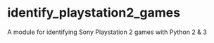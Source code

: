 # identify_playstation2_games
A module for identifying Sony Playstation 2 games with Python 2 &amp; 3
